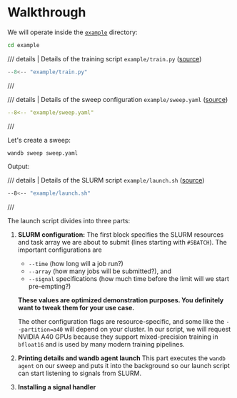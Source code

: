 # Walkthrough

We will operate inside the [`example`](https://github.com/f-dangel/wandb_preempt/tree/main/example) directory:

```bash
cd example
```

/// details | Details of the training script `example/train.py` ([source](https://github.com/f-dangel/wandb_preempt/blob/main/example/train.py))
```py
--8<-- "example/train.py"
```
///

/// details | Details of the sweep configuration `example/sweep.yaml` ([source](https://github.com/f-dangel/wandb_preempt/blob/main/example/sweep.yaml))
```yaml
--8<-- "example/sweep.yaml"
```
///

Let's create a sweep:
```bash
wandb sweep sweep.yaml
```
Output:

/// details | Details of the SLURM script `example/launch.sh` ([source](https://github.com/f-dangel/wandb_preempt/blob/main/example/launch.sh))
```sh
--8<-- "example/launch.sh"
```
///

The launch script divides into three parts:

1. **SLURM configuration:** The first block specifies the SLURM resources and task array we are about to submit (lines starting with `#SBATCH`). The important configurations are
    - `--time` (how long will a job run?)
    - `--array` (how many jobs will be submitted?), and
    - `--signal` specifications (how much time before the limit will we start pre-empting?)

    **These values are optimized demonstration purposes. You definitely want to tweak them for your use case.**

    The other configuration flags are resource-specific, and some like the `--partition=a40` will depend on your cluster. In our script, we will request NVIDIA A40 GPUs because they support mixed-precision training in `bfloat16` and is used by many modern training pipelines.

2. **Printing details and wandb agent launch** This part executes the `wandb agent` on our sweep and puts it into the background so our launch script can start listening to signals from SLURM.

3. **Installing a signal handler**
